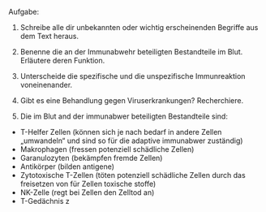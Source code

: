 Aufgabe:

1. Schreibe alle dir unbekannten oder wichtig erscheinenden Begriffe aus dem
Text heraus.

2. Benenne die an der Immunabwehr beteiligten Bestandteile im Blut. Erläutere deren Funktion.

3. Unterscheide die spezifische und die unspezifische Immunreaktion voneinenander.

4. Gibt es eine Behandlung gegen Viruserkrankungen? Recherchiere.

2. Die im Blut and der immunabwer beteiligten Bestandteile sind:
- T-Helfer Zellen (können sich je nach bedarf in andere Zellen „umwandeln“ und sind so für die adaptive immunabwer zuständig)
- Makrophagen (fressen potenziell schädliche Zellen)
- Garanulozyten (bekämpfen fremde Zellen)
- Antikörper (bilden antigene)
- Zytotoxische T-Zellen (töten potenziell schädliche Zellen durch das freisetzen von für Zellen toxische stoffe)
- NK-Zelle (regt bei Zellen den Zelltod an)
- T-Gedächnis z